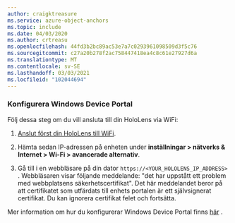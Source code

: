 ```yaml
---
author: craigktreasure
ms.service: azure-object-anchors
ms.topic: include
ms.date: 04/03/2020
ms.author: crtreasu
ms.openlocfilehash: 44fd3b2bc89ac53e7a7c0293961098509d3f5c76
ms.sourcegitcommit: c27a20b278f2ac758447418ea4c8c61e27927d6a
ms.translationtype: MT
ms.contentlocale: sv-SE
ms.lasthandoff: 03/03/2021
ms.locfileid: "102044694"
---
```

### <a name="set-up-the-windows-device-portal"></a>Konfigurera Windows Device Portal

Följ dessa steg om du vill ansluta till din HoloLens via WiFi:

1. [Anslut först din HoloLens till WiFi](https://docs.microsoft.com/hololens/hololens-network).

2. Hämta sedan IP-adressen på enheten under **inställningar > nätverks & Internet > Wi-Fi > avancerade alternativ**.

3. Gå till i en webbläsare på din dator `https://<YOUR_HOLOLENS_IP_ADDRESS>` . Webbläsaren visar följande meddelande: "det har uppstått ett problem med webbplatsens säkerhetscertifikat". Det här meddelandet beror på att certifikatet som utfärdats till enhets portalen är ett självsignerat certifikat. Du kan ignorera certifikat felet och fortsätta.

Mer information om hur du konfigurerar Windows Device Portal finns [här](https://docs.microsoft.com/windows/mixed-reality/using-the-windows-device-portal) .
